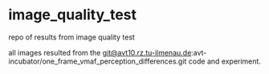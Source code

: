 # image_quality_test

repo of results from image quality test

all images resulted from the git@avt10.rz.tu-ilmenau.de:avt-incubator/one_frame_vmaf_perception_differences.git code and experiment.